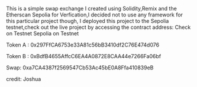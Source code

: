 This is a simple swap exchange I created using Solidity,Remix and the Etherscan Sepolia for Verfication,I decided not to use any framework for this particular project though,
I deployed this project to the Sepolia testnet,check out the live project by accessing the contract address:
Check on Testnet Sepolia on Testnet

Token A : 0x297FfCA6753e33A81c56bB3410df2C76E474d076




Token B : 0xBdfB4655AffcC6EA4A0872E8CAA44e7266Fa06bf



Swap: 0xa7CA4387f2569547Cb53Ac45bE0A8Ffa410839eB



credit: Joshua
